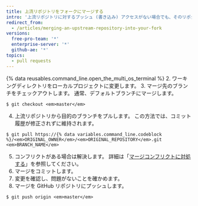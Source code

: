 ```yaml
---
title: 上流リポジトリをフォークにマージする
intro: '上流リポジトリに対するプッシュ (書き込み) アクセスがない場合でも、そのリポジトリから自分のフォークにコミットをプルできます。'
redirect_from:
  - /articles/merging-an-upstream-repository-into-your-fork
versions:
  free-pro-team: '*'
  enterprise-server: '*'
  github-ae: '*'
topics:
  - pull requests
---
```


{% data reusables.command_line.open_the_multi_os_terminal %}
2. ワーキングディレクトリをローカルプロジェクトに変更します。
3. マージ先のブランチをチェックアウトします。 通常、デフォルトブランチにマージします。
  ```shell
  $ git checkout <em>master</em>
  ```
4. 上流リポジトリから目的のブランチをプルします。 この方法では、コミット履歴が修正されずに維持されます。
  ```shell
  $ git pull https://{% data variables.command_line.codeblock %}/<em>ORIGINAL_OWNER</em>/<em>ORIGINAL_REPOSITORY</em>.git <em>BRANCH_NAME</em>
  ```
5. コンフリクトがある場合は解決します。 詳細は「[マージコンフリクトに対処する](/articles/addressing-merge-conflicts)」を参照してください。
6. マージをコミットします。
7. 変更を確認し、問題がないことを確かめます。
8. マージを GitHub リポジトリにプッシュします。
  ```shell
  $ git push origin <em>master</em>
  ```

